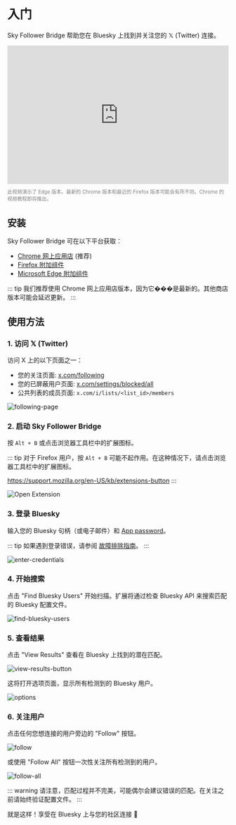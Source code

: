 # 入门

Sky Follower Bridge 帮助您在 Bluesky 上找到并关注您的 𝕏 (Twitter) 连接。

<iframe width="100%" height="315" src="https://www.youtube.com/embed/dfMK07PJeL4?si=SDC7P8basmoOOdjw" title="YouTube video player" frameborder="0" allow="accelerometer; autoplay; clipboard-write; encrypted-media; gyroscope; picture-in-picture; web-share" referrerpolicy="strict-origin-when-cross-origin" allowfullscreen></iframe>

<p style="color: gray; font-size: 0.8em; line-height: 1.4;">此视频演示了 Edge 版本。最新的 Chrome 版本和最近的 Firefox 版本可能会有所不同。Chrome 的视频教程即将推出。</p>

## 安装

Sky Follower Bridge 可在以下平台获取：

- [Chrome 网上应用店](https://chrome.google.com/webstore/detail/sky-follower-bridge/behhbpbpmailcnfbjagknjngnfdojpko) (推荐)
- [Firefox 附加组件](https://addons.mozilla.org/en-US/firefox/addon/sky-follower-bridge/)
- [Microsoft Edge 附加组件](https://microsoftedge.microsoft.com/addons/detail/sky-follower-bridge/dpeolmdblhfolkhlhbhlofkkpaojnnbb)

::: tip
我们推荐使用 Chrome 网上应用店版本，因为它���是最新的。其他商店版本可能会延迟更新。
:::

## 使用方法

### 1. 访问 𝕏 (Twitter)

访问 X 上的以下页面之一：
- 您的关注页面: [x.com/following](https://x.com/following)
- 您的已屏蔽用户页面: [x.com/settings/blocked/all](https://x.com/settings/blocked/all)
- 公共列表的成员页面: `x.com/i/lists/<list_id>/members`

![following-page](/images/following-page.png)

### 2. 启动 Sky Follower Bridge

按 `Alt + B` 或点击浏览器工具栏中的扩展图标。

::: tip
对于 Firefox 用户，按 `Alt + B` 可能不起作用。在这种情况下，请点击浏览器工具栏中的扩展图标。

https://support.mozilla.org/en-US/kb/extensions-button
:::

![Open Extension](/images/open-extension.png)

### 3. 登录 Bluesky

输入您的 Bluesky 句柄（或电子邮件）和 [App password](https://bsky.app/settings/app-passwords)。

::: tip
如果遇到登录错误，请参阅 [故障排除指南](/troubleshooting)。
:::

![enter-credentials](/images/enter-credentials.png)

### 4. 开始搜索

点击 "Find Bluesky Users" 开始扫描。扩展将通过检查 Bluesky API 来搜索匹配的 Bluesky 配置文件。

![find-bluesky-users](/images/scan-users.png)

### 5. 查看结果

点击 "View Results" 查看在 Bluesky 上找到的潜在匹配。

![view-results-button](/images/click-results.png)

这将打开选项页面，显示所有检测到的 Bluesky 用户。

![options](/images/options.png)

### 6. 关注用户

点击任何您想连接的用户旁边的 "Follow" 按钮。

![follow](/images/click-follow-btn.png)

或使用 "Follow All" 按钮一次性关注所有检测到的用户。

![follow-all](/images/follow-all-btn.png)

::: warning
请注意，匹配过程并不完美，可能偶尔会建议错误的匹配。在关注之前请始终验证配置文件。
:::

就是这样！享受在 Bluesky 上与您的社区连接 🎉 
